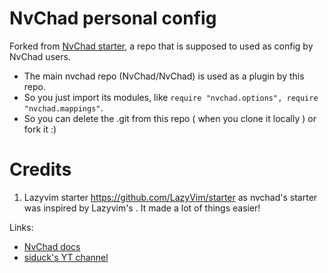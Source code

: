 # NvChad personal config

Forked from [NvChad starter](https://github.com/NvChad/starter), 
a repo that is supposed to used as config by NvChad users.

- The main nvchad repo (NvChad/NvChad) is used as a plugin by this repo.
- So you just import its modules, like `require "nvchad.options", require
  "nvchad.mappings"`.
- So you can delete the .git from this repo ( when you clone it locally ) or fork it :)

# Credits

1) Lazyvim starter https://github.com/LazyVim/starter as nvchad's starter 
   was inspired by Lazyvim's . It made a lot of things easier!

Links:

- [NvChad docs](https://nvchad.com/docs/quickstart/install)
- [siduck's YT channel](https://www.youtube.com/@siduck_og)
